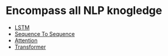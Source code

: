 # Encompass all NLP knogledge
- [LSTM](LSTM)
- [Sequence To Sequence](Sequence%20To%20Sequence)
- [Attention](Attention)
- [Transformer](Transformer)
